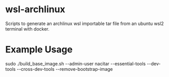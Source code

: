 # wsl-archlinux
Scripts to generate an archlinux wsl importable tar file from an ubuntu wsl2 terminal with docker.

# Example Usage
sudo ./build_base_image.sh --admin-user nacitar --essential-tools --dev-tools --cross-dev-tools --remove-bootstrap-image
